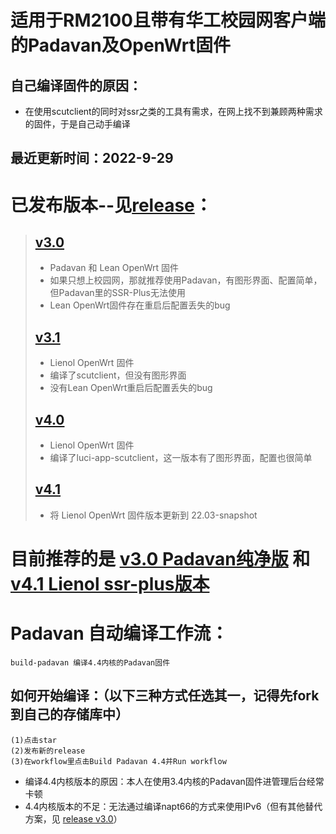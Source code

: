 # 适用于RM2100且带有华工校园网客户端的Padavan及OpenWrt固件
  ## 自己编译固件的原因：
   * 在使用scutclient的同时对ssr之类的工具有需求，在网上找不到兼顾两种需求的固件，于是自己动手编译
  ## 最近更新时间：2022-9-29

# 已发布版本--见[release](https://github.com/chengqingtan/Padavan-build-RM2100/releases)：
> ## [v3.0](https://github.com/chengqingtan/Padavan-build-RM2100/releases/tag/v3.0)
>  * Padavan 和 Lean OpenWrt 固件
>  * 如果只想上校园网，那就推荐使用Padavan，有图形界面、配置简单，但Padavan里的SSR-Plus无法使用
>  * Lean OpenWrt固件存在重启后配置丢失的bug
> ## [v3.1](https://github.com/chengqingtan/Padavan-build-RM2100/releases/tag/v3.1)
>  * Lienol OpenWrt 固件
>  * 编译了scutclient，但没有图形界面
>  * 没有Lean OpenWrt重启后配置丢失的bug
> ## [v4.0](https://github.com/chengqingtan/Padavan-build-RM2100/releases/tag/v4.0)
>  * Lienol OpenWrt 固件
>  * 编译了luci-app-scutclient，这一版本有了图形界面，配置也很简单
> ## [v4.1](https://github.com/chengqingtan/Padavan-build-RM2100/releases/tag/v4.1)
>  * 将 Lienol OpenWrt 固件版本更新到 22.03-snapshot

# 目前推荐的是 [v3.0 Padavan纯净版](https://github.com/chengqingtan/Padavan-build-RM2100/releases/download/v3.0/padavan_scut.zip) 和 [v4.1 Lienol ssr-plus版本](https://github.com/chengqingtan/Padavan-build-RM2100/releases/download/v4.1/lienol22.03-scutUI-ssr.zip)

# Padavan 自动编译工作流：
    build-padavan 编译4.4内核的Padavan固件

  ## 如何开始编译：（以下三种方式任选其一，记得先fork到自己的存储库中）
    (1)点击star
    (2)发布新的release
    (3)在workflow里点击Build Padavan 4.4并Run workflow
* 编译4.4内核版本的原因：本人在使用3.4内核的Padavan固件进管理后台经常卡顿
* 4.4内核版本的不足：无法通过编译napt66的方式来使用IPv6（但有其他替代方案，见 [release v3.0](https://github.com/chengqingtan/Padavan-build-RM2100/releases/tag/v3.0)）
